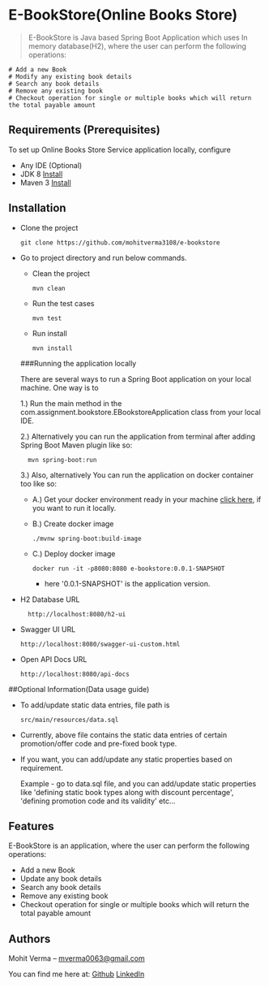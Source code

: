 # E-BookStore(Online Books Store)
> E-BookStore is Java based Spring Boot Application which uses In memory database(H2), where the user can perform the following operations:

    # Add a new Book
    # Modify any existing book details
    # Search any book details
    # Remove any existing book
    # Checkout operation for single or multiple books which will return the total payable amount

## Requirements  (Prerequisites)
To set up Online Books Store Service application locally, configure
* Any IDE (Optional)
* JDK 8 [Install](https://docs.oracle.com/javase/8/docs/technotes/guides/install/install_overview.html)
* Maven 3 [Install](https://maven.apache.org/download.cgi)

## Installation
* Clone the project 

      git clone https://github.com/mohitverma3108/e-bookstore
* Go to project directory and run below commands.

  * Clean the project
       
        mvn clean
  * Run the test cases
  
        mvn test
  * Run install
  
        mvn install
  ###Running the application locally

    There are several ways to run a Spring Boot application on your local machine. One way is to

    1.) Run the main method in the com.assignment.bookstore.EBookstoreApplication class from your local IDE.

    2.) Alternatively you can run the application from terminal after adding Spring Boot Maven plugin like so:

        mvn spring-boot:run

    3.) Also, alternatively You can run the application on docker container too like so:
     
    * A.) Get your docker environment ready in your machine [click here](https://docs.docker.com/desktop/dev-environments/), if you want to run it locally.

    * B.) Create docker image
        
          ./mvnw spring-boot:build-image
    * C.) Deploy docker image

          docker run -it -p8080:8080 e-bookstore:0.0.1-SNAPSHOT
      * here '0.0.1-SNAPSHOT' is the application version.
- H2 Database URL

        http://localhost:8080/h2-ui
- Swagger UI URL

      http://localhost:8080/swagger-ui-custom.html
- Open API Docs URL

      http://localhost:8080/api-docs

##Optional Information(Data usage guide)

  - To add/update static data entries, file path is 
      
        src/main/resources/data.sql

  - Currently, above file contains the static data entries of certain promotion/offer code and pre-fixed book type.

  - If you want, you can add/update any static properties based on requirement.

      Example - go to data.sql file, and you can add/update static properties like 'defining static book types along with discount percentage', 'defining promotion code and its validity' etc...

## Features
E-BookStore is an application, where the user can perform the following operations:
* Add a new Book
* Update any book details
* Search any book details
* Remove any existing book
* Checkout operation for single or multiple books which will return the total payable amount

## Authors
Mohit Verma  – mverma0063@gmail.com

You can find me here at:
[Github](https://github.com/mohitverma3108)
[LinkedIn](https://www.linkedin.com/in/mohit-verma-887b54132)